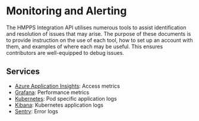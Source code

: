 # Monitoring and Alerting
The HMPPS Integration API utilises numerous tools to assist identification and resolution of issues that may arise. The 
purpose of these documents is to provide instruction on the use of each tool, how to set up an account with them, and 
examples of where each may be useful. This ensures contributors are well-equipped to debug issues.

## Services
- [Azure Application Insights](azure-application-insights.md): Access metrics
- [Grafana](grafana.md): Performance metrics
- [Kubernetes](kubernetes.md): Pod specific application logs
- [Kibana](kibana.md): Kubernetes application logs
- [Sentry](sentry.md): Error logs